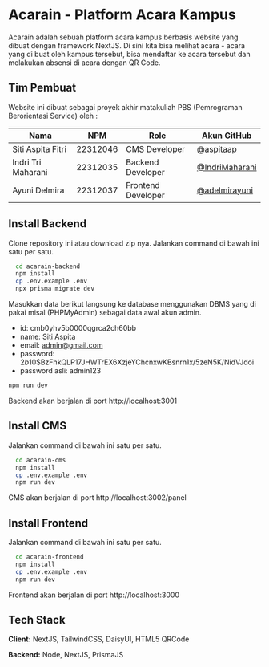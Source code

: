 
# Acarain - Platform Acara Kampus

Acarain adalah sebuah platform acara kampus berbasis website yang dibuat dengan framework NextJS. Di sini kita bisa melihat acara - acara yang di buat oleh kampus tersebut, bisa mendaftar ke acara tersebut dan melakukan absensi di acara dengan QR Code.


## Tim Pembuat

Website ini dibuat sebagai proyek akhir matakuliah PBS (Pemrograman Berorientasi Service) oleh :

| Nama  | NPM | Role | Akun GitHub |
| ------------- | ------------- | ------------- | ------------- |
| Siti Aspita Fitri  | 22312046 | CMS Developer  | [@aspitaap](https://github.com/aspitaap) |
| Indri Tri Maharani  | 22312035 | Backend Developer  | [@IndriMaharani](https://github.com/IndriMaharani) |
| Ayuni Delmira  | 22312037 | Frontend Developer  | [@adelmirayuni](https://github.com/adelmirayuni) |


## Install Backend

Clone repository ini atau download zip nya.
Jalankan command di bawah ini satu per satu.

```bash
  cd acarain-backend
  npm install
  cp .env.example .env
  npx prisma migrate dev
```
Masukkan data berikut langsung ke database menggunakan DBMS yang di pakai misal (PHPMyAdmin) sebagai data awal akun admin.
- id: cmb0yhv5b0000qgrca2ch60bb
- name: Siti Aspita
- email: admin@gmail.com
- password: $2b$10$BzFhkQLP17JHWTrEX6XzjeYChcnxwKBsnrn1x/5zeN5K/NidVJdoi
- password asli: admin123

```bash
npm run dev
```
Backend akan berjalan di port http://localhost:3001
## Install CMS

Jalankan command di bawah ini satu per satu.

```bash
  cd acarain-cms
  npm install
  cp .env.example .env
  npm run dev
```
CMS akan berjalan di port http://localhost:3002/panel
## Install Frontend

Jalankan command di bawah ini satu per satu.

```bash
  cd acarain-frontend
  npm install
  cp .env.example .env
  npm run dev
```
Frontend akan berjalan di port http://localhost:3000
## Tech Stack

**Client:** NextJS, TailwindCSS, DaisyUI, HTML5 QRCode

**Backend:** Node, NextJS, PrismaJS

